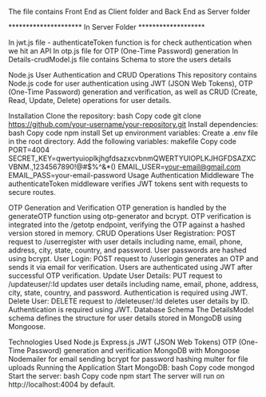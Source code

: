 The file contains Front End as Client folder and Back End as Server folder

********************* In Server Folder *******************


In jwt.js file - authenticateToken function is for check authentication when we hit an API 
In otp.js file for OTP (One-Time Password) generation 
In Details-crudModel.js file contains Schema to store the users details


Node.js User Authentication and CRUD Operations
This repository contains Node.js code for user authentication using JWT (JSON Web Tokens), OTP (One-Time Password) generation and verification, as well as CRUD (Create, 
Read, Update, Delete) operations for user details.


Installation
Clone the repository:
bash
Copy code
git clone https://github.com/your-username/your-repository.git
Install dependencies:
bash
Copy code
npm install
Set up environment variables:
Create a .env file in the root directory.
Add the following variables:
makefile
Copy code
PORT=4004
SECRET_KEY=qwertyuioplkjhgfdsazxcvbnmQWERTYUIOPLKJHGFDSAZXCVBNM.,1234567890!@#$%^&*()
EMAIL_USER=your-email@gmail.com
EMAIL_PASS=your-email-password
Usage
Authentication Middleware
The authenticateToken middleware verifies JWT tokens sent with requests to secure routes.


OTP Generation and Verification
OTP generation is handled by the generateOTP function using otp-generator and bcrypt.
OTP verification is integrated into the /getotp endpoint, verifying the OTP against a hashed version stored in memory.
CRUD Operations
User Registration: POST request to /userregister with user details including name, email, phone, address, city, state, country, and password. User passwords are hashed using bcrypt.
User Login: POST request to /userlogin generates an OTP and sends it via email for verification. Users are authenticated using JWT after successful OTP verification.
Update User Details: PUT request to /updateuser/:Id updates user details including name, email, phone, address, city, state, country, and password. Authentication is required using JWT.
Delete User: DELETE request to /deleteuser/:Id deletes user details by ID. Authentication is required using JWT.
Database Schema
The DetailsModel schema defines the structure for user details stored in MongoDB using Mongoose.

Technologies Used
Node.js
Express.js
JWT (JSON Web Tokens)
OTP (One-Time Password) generation and verification
MongoDB with Mongoose
Nodemailer for email sending
bcrypt for password hashing
multer for file uploads
Running the Application
Start MongoDB:
bash
Copy code
mongod
Start the server:
bash
Copy code
npm start
The server will run on http://localhost:4004 by default.
